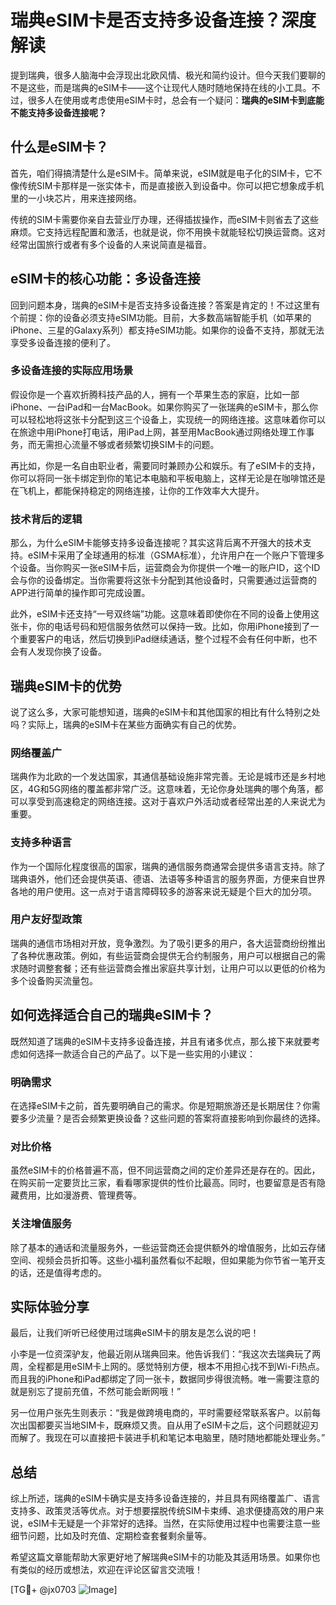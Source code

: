 # 瑞典eSIM卡是否支持多设备连接？深度解读

提到瑞典，很多人脑海中会浮现出北欧风情、极光和简约设计。但今天我们要聊的不是这些，而是瑞典的eSIM卡——这个让现代人随时随地保持在线的小工具。不过，很多人在使用或考虑使用eSIM卡时，总会有一个疑问：**瑞典的eSIM卡到底能不能支持多设备连接呢？**

## 什么是eSIM卡？

首先，咱们得搞清楚什么是eSIM卡。简单来说，eSIM就是电子化的SIM卡，它不像传统SIM卡那样是一张实体卡，而是直接嵌入到设备中。你可以把它想象成手机里的一小块芯片，用来连接网络。

传统的SIM卡需要你亲自去营业厅办理，还得插拔操作，而eSIM卡则省去了这些麻烦。它支持远程配置和激活，也就是说，你不用换卡就能轻松切换运营商。这对经常出国旅行或者有多个设备的人来说简直是福音。

## eSIM卡的核心功能：多设备连接

回到问题本身，瑞典的eSIM卡是否支持多设备连接？答案是肯定的！不过这里有个前提：你的设备必须支持eSIM功能。目前，大多数高端智能手机（如苹果的iPhone、三星的Galaxy系列）都支持eSIM功能。如果你的设备不支持，那就无法享受多设备连接的便利了。

### 多设备连接的实际应用场景

假设你是一个喜欢折腾科技产品的人，拥有一个苹果生态的家庭，比如一部iPhone、一台iPad和一台MacBook。如果你购买了一张瑞典的eSIM卡，那么你可以轻松地将这张卡分配到这三个设备上，实现统一的网络连接。这意味着你可以在旅途中用iPhone打电话，用iPad上网，甚至用MacBook通过网络处理工作事务，而无需担心流量不够或者频繁切换SIM卡的问题。

再比如，你是一名自由职业者，需要同时兼顾办公和娱乐。有了eSIM卡的支持，你可以将同一张卡绑定到你的笔记本电脑和平板电脑上，这样无论是在咖啡馆还是在飞机上，都能保持稳定的网络连接，让你的工作效率大大提升。

### 技术背后的逻辑

那么，为什么eSIM卡能够支持多设备连接呢？其实这背后离不开强大的技术支持。eSIM卡采用了全球通用的标准（GSMA标准），允许用户在一个账户下管理多个设备。当你购买一张eSIM卡后，运营商会为你提供一个唯一的账户ID，这个ID会与你的设备绑定。当你需要将这张卡分配到其他设备时，只需要通过运营商的APP进行简单的操作即可完成设置。

此外，eSIM卡还支持“一号双终端”功能。这意味着即使你在不同的设备上使用这张卡，你的电话号码和短信服务依然可以保持一致。比如，你用iPhone接到了一个重要客户的电话，然后切换到iPad继续通话，整个过程不会有任何中断，也不会有人发现你换了设备。

## 瑞典eSIM卡的优势

说了这么多，大家可能想知道，瑞典的eSIM卡和其他国家的相比有什么特别之处吗？实际上，瑞典的eSIM卡在某些方面确实有自己的优势。

### 网络覆盖广

瑞典作为北欧的一个发达国家，其通信基础设施非常完善。无论是城市还是乡村地区，4G和5G网络的覆盖都非常广泛。这意味着，无论你身处瑞典的哪个角落，都可以享受到高速稳定的网络连接。这对于喜欢户外活动或者经常出差的人来说尤为重要。

### 支持多种语言

作为一个国际化程度很高的国家，瑞典的通信服务商通常会提供多语言支持。除了瑞典语外，他们还会提供英语、德语、法语等多种语言的服务界面，方便来自世界各地的用户使用。这一点对于语言障碍较多的游客来说无疑是个巨大的加分项。

### 用户友好型政策

瑞典的通信市场相对开放，竞争激烈。为了吸引更多的用户，各大运营商纷纷推出了各种优惠政策。例如，有些运营商会提供无合约制服务，用户可以根据自己的需求随时调整套餐；还有些运营商会推出家庭共享计划，让用户可以以更低的价格为多个设备购买流量包。

## 如何选择适合自己的瑞典eSIM卡？

既然知道了瑞典的eSIM卡支持多设备连接，并且有诸多优点，那么接下来就要考虑如何选择一款适合自己的产品了。以下是一些实用的小建议：

### 明确需求

在选择eSIM卡之前，首先要明确自己的需求。你是短期旅游还是长期居住？你需要多少流量？是否会频繁更换设备？这些问题的答案将直接影响到你最终的选择。

### 对比价格

虽然eSIM卡的价格普遍不高，但不同运营商之间的定价差异还是存在的。因此，在购买前一定要货比三家，看看哪家提供的性价比最高。同时，也要留意是否有隐藏费用，比如漫游费、管理费等。

### 关注增值服务

除了基本的通话和流量服务外，一些运营商还会提供额外的增值服务，比如云存储空间、视频会员折扣等。这些小福利虽然看似不起眼，但如果能为你节省一笔开支的话，还是值得考虑的。

## 实际体验分享

最后，让我们听听已经使用过瑞典eSIM卡的朋友是怎么说的吧！

小李是一位资深驴友，他最近刚从瑞典回来。他告诉我们：“我这次去瑞典玩了两周，全程都是用eSIM卡上网的。感觉特别方便，根本不用担心找不到Wi-Fi热点。而且我的iPhone和iPad都绑定了同一张卡，数据同步得很流畅。唯一需要注意的就是别忘了提前充值，不然可能会断网哦！”

另一位用户张先生则表示：“我是做跨境电商的，平时需要经常联系客户。以前每次出国都要买当地SIM卡，既麻烦又贵。自从用了eSIM卡之后，这个问题就迎刃而解了。我现在可以直接把卡装进手机和笔记本电脑里，随时随地都能处理业务。”

## 总结

综上所述，瑞典的eSIM卡确实是支持多设备连接的，并且具有网络覆盖广、语言支持多、政策灵活等优点。对于想要摆脱传统SIM卡束缚、追求便捷高效的用户来说，eSIM卡无疑是一个非常好的选择。当然，在实际使用过程中也需要注意一些细节问题，比如及时充值、定期检查套餐剩余量等。

希望这篇文章能帮助大家更好地了解瑞典eSIM卡的功能及其适用场景。如果你也有类似的经历或想法，欢迎在评论区留言交流哦！

[TG💪+ @jx0703 ![Image](https://github.com/user-attachments/assets/dbca1d08-cadb-493c-b0ec-ad6f7a83f270)]